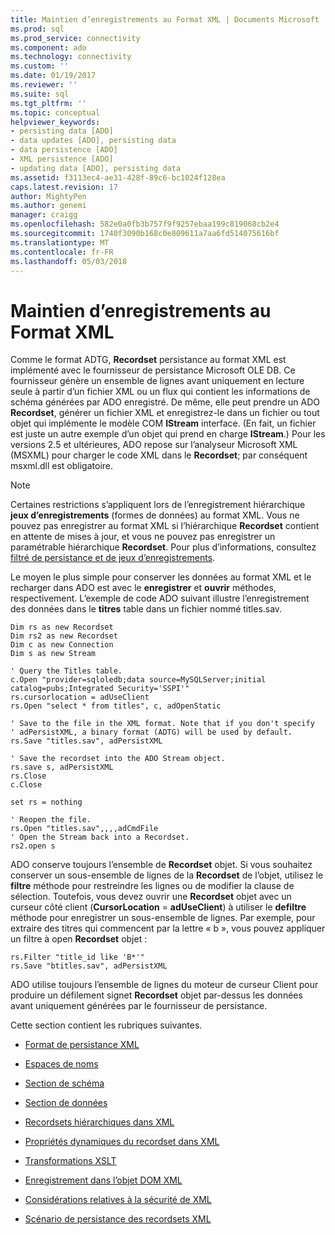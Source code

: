 ```yaml
---
title: Maintien d’enregistrements au Format XML | Documents Microsoft
ms.prod: sql
ms.prod_service: connectivity
ms.component: ado
ms.technology: connectivity
ms.custom: ''
ms.date: 01/19/2017
ms.reviewer: ''
ms.suite: sql
ms.tgt_pltfrm: ''
ms.topic: conceptual
helpviewer_keywords:
- persisting data [ADO]
- data updates [ADO], persisting data
- data persistence [ADO]
- XML persistence [ADO]
- updating data [ADO], persisting data
ms.assetid: f3113ec4-ae31-428f-89c6-bc1024f128ea
caps.latest.revision: 17
author: MightyPen
ms.author: genemi
manager: craigg
ms.openlocfilehash: 582e0a0fb3b757f9f9257ebaa199c819068cb2e4
ms.sourcegitcommit: 1740f3090b168c0e809611a7aa6fd514075616bf
ms.translationtype: MT
ms.contentlocale: fr-FR
ms.lasthandoff: 05/03/2018
---
```

# <a name="persisting-records-in-xml-format"></a>Maintien d’enregistrements au Format XML
Comme le format ADTG, **Recordset** persistance au format XML est implémenté avec le fournisseur de persistance Microsoft OLE DB. Ce fournisseur génère un ensemble de lignes avant uniquement en lecture seule à partir d’un fichier XML ou un flux qui contient les informations de schéma générées par ADO enregistré. De même, elle peut prendre un ADO **Recordset**, générer un fichier XML et enregistrez-le dans un fichier ou tout objet qui implémente le modèle COM **IStream** interface. (En fait, un fichier est juste un autre exemple d’un objet qui prend en charge **IStream**.) Pour les versions 2.5 et ultérieures, ADO repose sur l’analyseur Microsoft XML (MSXML) pour charger le code XML dans le **Recordset**; par conséquent msxml.dll est obligatoire.  
  
> [!NOTE]
>  Certaines restrictions s’appliquent lors de l’enregistrement hiérarchique **jeux d’enregistrements** (formes de données) au format XML. Vous ne pouvez pas enregistrer au format XML si l’hiérarchique **Recordset** contient en attente de mises à jour, et vous ne pouvez pas enregistrer un paramétrable hiérarchique **Recordset**. Pour plus d’informations, consultez [filtré de persistance et de jeux d’enregistrements](../../../ado/guide/data/persisting-filtered-and-hierarchical-recordsets.md).  
  
 Le moyen le plus simple pour conserver les données au format XML et le recharger dans ADO est avec le **enregistrer** et **ouvrir** méthodes, respectivement. L’exemple de code ADO suivant illustre l’enregistrement des données dans le **titres** table dans un fichier nommé titles.sav.  
  
```  
Dim rs as new Recordset  
Dim rs2 as new Recordset  
Dim c as new Connection  
Dim s as new Stream  
  
' Query the Titles table.  
c.Open "provider=sqloledb;data source=MySQLServer;initial catalog=pubs;Integrated Security='SSPI'"  
rs.cursorlocation = adUseClient  
rs.Open "select * from titles", c, adOpenStatic  
  
' Save to the file in the XML format. Note that if you don't specify   
' adPersistXML, a binary format (ADTG) will be used by default.  
rs.Save "titles.sav", adPersistXML  
  
' Save the recordset into the ADO Stream object.  
rs.save s, adPersistXML  
rs.Close  
c.Close  
  
set rs = nothing  
  
' Reopen the file.  
rs.Open "titles.sav",,,,adCmdFile  
' Open the Stream back into a Recordset.  
rs2.open s  
```  
  
 ADO conserve toujours l’ensemble de **Recordset** objet. Si vous souhaitez conserver un sous-ensemble de lignes de la **Recordset** de l’objet, utilisez le **filtre** méthode pour restreindre les lignes ou de modifier la clause de sélection. Toutefois, vous devez ouvrir une **Recordset** objet avec un curseur côté client (**CursorLocation** = **adUseClient**) à utiliser le **defiltre** méthode pour enregistrer un sous-ensemble de lignes. Par exemple, pour extraire des titres qui commencent par la lettre « b », vous pouvez appliquer un filtre à open **Recordset** objet :  
  
```  
rs.Filter "title_id like 'B*'"  
rs.Save "btitles.sav", adPersistXML  
```  
  
 ADO utilise toujours l’ensemble de lignes du moteur de curseur Client pour produire un défilement signet **Recordset** objet par-dessus les données avant uniquement générées par le fournisseur de persistance.  
  
 Cette section contient les rubriques suivantes.  
  
-   [Format de persistance XML](../../../ado/guide/data/xml-persistence-format.md)  
  
-   [Espaces de noms](../../../ado/guide/data/namespaces.md)  
  
-   [Section de schéma](../../../ado/guide/data/schema-section.md)  
  
-   [Section de données](../../../ado/guide/data/data-section.md)  
  
-   [Recordsets hiérarchiques dans XML](../../../ado/guide/data/hierarchical-recordsets-in-xml.md)  
  
-   [Propriétés dynamiques du recordset dans XML](../../../ado/guide/data/recordset-dynamic-properties-in-xml.md)  
  
-   [Transformations XSLT](../../../ado/guide/data/xslt-transformations.md)  
  
-   [Enregistrement dans l’objet DOM XML](../../../ado/guide/data/saving-to-the-xml-dom-object.md)  
  
-   [Considérations relatives à la sécurité de XML](../../../ado/guide/data/xml-security-considerations.md)  
  
-   [Scénario de persistance des recordsets XML](../../../ado/guide/data/xml-recordset-persistence-scenario.md)
